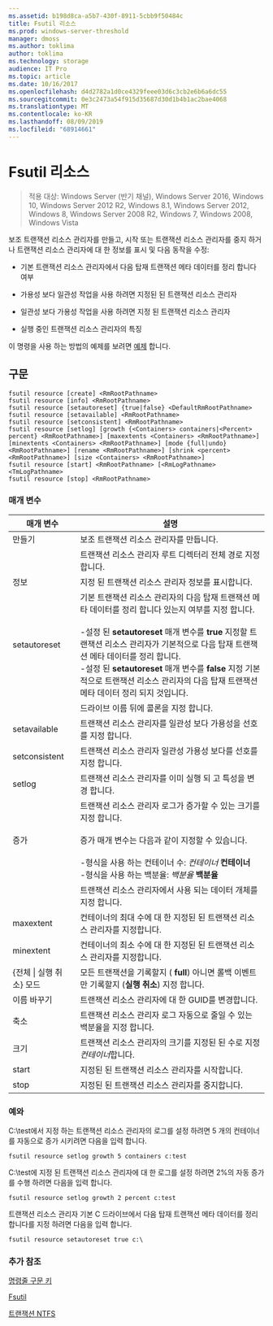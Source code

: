 ```yaml
---
ms.assetid: b198d8ca-a5b7-430f-8911-5cbb9f50484c
title: Fsutil 리소스
ms.prod: windows-server-threshold
manager: dmoss
ms.author: toklima
author: toklima
ms.technology: storage
audience: IT Pro
ms.topic: article
ms.date: 10/16/2017
ms.openlocfilehash: d4d2782a1d0ce4329feee03d6c3cb2e6b6a6dc55
ms.sourcegitcommit: 0e3c2473a54f915d35687d30d1b4b1ac2bae4068
ms.translationtype: MT
ms.contentlocale: ko-KR
ms.lasthandoff: 08/09/2019
ms.locfileid: "68914661"
---
```

# <a name="fsutil-resource"></a>Fsutil 리소스
>적용 대상: Windows Server (반기 채널), Windows Server 2016, Windows 10, Windows Server 2012 R2, Windows 8.1, Windows Server 2012, Windows 8, Windows Server 2008 R2, Windows 7, Windows 2008, Windows Vista

보조 트랜잭션 리소스 관리자를 만들고, 시작 또는 트랜잭션 리소스 관리자를 중지 하거나 트랜잭션 리소스 관리자에 대 한 정보를 표시 및 다음 동작을 수정:

-   기본 트랜잭션 리소스 관리자에서 다음 탑재 트랜잭션 메타 데이터를 정리 합니다 여부

-   가용성 보다 일관성 작업을 사용 하려면 지정된 된 트랜잭션 리소스 관리자

-   일관성 보다 가용성 작업을 사용 하려면 지정 된 트랜잭션 리소스 관리자

-   실행 중인 트랜잭션 리소스 관리자의 특징

이 명령을 사용 하는 방법의 예제를 보려면 [예제](#BKMK_examples) 합니다.

## <a name="syntax"></a>구문

```
fsutil resource [create] <RmRootPathname>
fsutil resource [info] <RmRootPathname>
fsutil resource [setautoreset] {true|false} <DefaultRmRootPathname>
fsutil resource [setavailable] <RmRootPathname>
fsutil resource [setconsistent] <RmRootPathname>
fsutil resource [setlog] [growth {<Containers> containers|<Percent> percent} <RmRootPathname>] [maxextents <Containers> <RmRootPathname>] [minextents <Containers> <RmRootPathname>] [mode {full|undo} <RmRootPathname>] [rename <RmRootPathname>] [shrink <percent> <RmRootPathname>] [size <Containers> <RmRootPathname>]
fsutil resource [start] <RmRootPathname> [<RmLogPathname> <TmLogPathname>
fsutil resource [stop] <RmRootPathname>
```

### <a name="parameters"></a>매개 변수

|        매개 변수        |                                                                                                                                                                                                                                        설명                                                                                                                                                                                                                                         |
|-------------------------|--------------------------------------------------------------------------------------------------------------------------------------------------------------------------------------------------------------------------------------------------------------------------------------------------------------------------------------------------------------------------------------------------------------------------------------------------------------------------------------------|
|         만들기          |                                                                                                                                                                                                                    보조 트랜잭션 리소스 관리자를 만듭니다.                                                                                                                                                                                                                     |
|    <RmRootPathname>     |                                                                                                                                                                                                        트랜잭션 리소스 관리자 루트 디렉터리 전체 경로 지정합니다.                                                                                                                                                                                                         |
|          정보           |                                                                                                                                                                                                            지정 된 트랜잭션 리소스 관리자 정보를 표시합니다.                                                                                                                                                                                                            |
|      setautoreset       | 기본 트랜잭션 리소스 관리자의 다음 탑재 트랜잭션 메타 데이터를 정리 합니다 있는지 여부를 지정 합니다.<br /><br />-설정 된 **setautoreset** 매개 변수를 **true** 지정할 트랜잭션 리소스 관리자가 기본적으로 다음 탑재 트랜잭션 메타 데이터를 정리 합니다.<br />-설정 된 **setautoreset** 매개 변수를 **false** 지정 기본적으로 트랜잭션 리소스 관리자의 다음 탑재 트랜잭션 메타 데이터 정리 되지 것입니다. |
| <DefaultRmRootPathname> |                                                                                                                                                                                                                       드라이브 이름 뒤에 콜론을 지정 합니다.                                                                                                                                                                                                                        |
|      setavailable       |                                                                                                                                                                                                 트랜잭션 리소스 관리자를 일관성 보다 가용성을 선호를 지정 합니다.                                                                                                                                                                                                 |
|      setconsistent      |                                                                                                                                                                                                 트랜잭션 리소스 관리자 일관성 가용성 보다를 선호를 지정 합니다.                                                                                                                                                                                                 |
|         setlog          |                                                                                                                                                                                                  트랜잭션 리소스 관리자를 이미 실행 되 고 특성을 변경 합니다.                                                                                                                                                                                                  |
|         증가          |                                                                                                  트랜잭션 리소스 관리자 로그가 증가할 수 있는 크기를 지정 합니다.<br /><br />증가 매개 변수는 다음과 같이 지정할 수 있습니다.<br /><br />-형식을 사용 하는 컨테이너 수: _컨테이너_ **컨테이너**<br />-형식을 사용 하는 백분율: _백분율_ **백분율**                                                                                                   |
|      <containers>       |                                                                                                                                                                                                      트랜잭션 리소스 관리자에서 사용 되는 데이터 개체를 지정 합니다.                                                                                                                                                                                                       |
|        maxextent        |                                                                                                                                                                                                컨테이너의 최대 수에 대 한 지정된 된 트랜잭션 리소스 관리자를 지정합니다.                                                                                                                                                                                                |
|        minextent        |                                                                                                                                                                                                컨테이너의 최소 수에 대 한 지정된 된 트랜잭션 리소스 관리자를 지정합니다.                                                                                                                                                                                                |
|  {전체 &#124; 실행 취소} 모드  |                                                                                                                                                                                        모든 트랜잭션을 기록할지 ( **full**) 아니면 롤백 이벤트만 기록할지 (**실행 취소**) 지정 합니다.                                                                                                                                                                                         |
|         이름 바꾸기          |                                                                                                                                                                                                                  트랜잭션 리소스 관리자에 대 한 GUID를 변경합니다.                                                                                                                                                                                                                  |
|         축소          |                                                                                                                                                                                              트랜잭션 리소스 관리자 로그 자동으로 줄일 수 있는 백분율을 지정 합니다.                                                                                                                                                                                              |
|          크기           |                                                                                                                                                                                              트랜잭션 리소스 관리자의 크기를 지정된 된 수로 지정 *컨테이너*합니다.                                                                                                                                                                                               |
|          start          |                                                                                                                                                                                                                    지정된 된 트랜잭션 리소스 관리자를 시작합니다.                                                                                                                                                                                                                    |
|          stop           |                                                                                                                                                                                                                    지정된 된 트랜잭션 리소스 관리자를 중지합니다.                                                                                                                                                                                                                     |

### <a name="BKMK_examples"></a>예와
C:\test에서 지정 하는 트랜잭션 리소스 관리자의 로그를 설정 하려면 5 개의 컨테이너를 자동으로 증가 시키려면 다음을 입력 합니다.

```
fsutil resource setlog growth 5 containers c:test
```

C:\test에 지정 된 트랜잭션 리소스 관리자에 대 한 로그를 설정 하려면 2%의 자동 증가를 수행 하려면 다음을 입력 합니다.

```
fsutil resource setlog growth 2 percent c:test
```

트랜잭션 리소스 관리자 기본 C 드라이브에서 다음 탑재 트랜잭션 메타 데이터를 정리 합니다를 지정 하려면 다음을 입력 합니다.

```
fsutil resource setautoreset true c:\  
```

### <a name="additional-references"></a>추가 참조
[명령줄 구문 키](Command-Line-Syntax-Key.md)

[Fsutil](Fsutil.md)

[트랜잭션 NTFS](https://go.microsoft.com/fwlink/?LinkID=165402)


